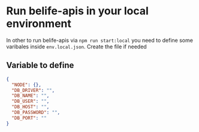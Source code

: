 # Run belife-apis in your local environment

In other to run belife-apis via `npm run start:local` you need to define some varibales inside `env.local.json`. Create the file if needed

## Variable to define

```json
{
  "NODE": {},
  "DB_DRIVER": "",
  "DB_NAME": "",
  "DB_USER": "",
  "DB_HOST": "",
  "DB_PASSWORD": "",
  "DB_PORT": ""
}
```

